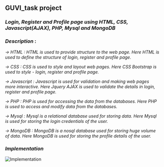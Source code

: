## GUVI_task project

### *Login, Register and Profile page using HTML, CSS, Javascript(AJAX), PHP, Mysql and MongoDB*

### *Description* :

*-> HTML : HTML is used to provide structure to the web page. Here HTML is used to define the structure of login, register and profile page.*

*-> CSS : CSS is used to style and layout web pages. Here CSS Bootstrap is used to style - login, register and profile page.*

*-> Javascript : Javascript is used for validation and making web pages more interactive. Here Jquery AJAX is used to validate the details in login, register and profile page.*

*-> PHP : PHP is used for accessing the data from the databases. Here PHP is used to access and modify data from the databases.*

*-> Mysql : Mysql is a relational database used for storing data. Here Mysql is used for storing the login credentials of the user.*

*-> MongoDB : MongoDB is a nosql database used for storing huge volume of data. Here MongoDB is used for storing the profile details of the user.*

### *Implementation*


![Implementation](https://user-images.githubusercontent.com/112954896/225571407-a6c22250-ad19-4c26-b710-5f66f8d29581.jpg)
